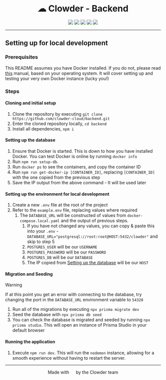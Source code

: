 <h1 align="center">☁ Clowder - Backend</h1>
<p align="center">
<img src="https://img.shields.io/badge/Express.js-%23404d59.svg?logo=express&logoColor=%2361DAFB">
<img src="https://img.shields.io/badge/TypeScript-3178C6?logo=typescript&logoColor=fff">
<img src="https://img.shields.io/badge/Postgres-%23316192.svg?logo=postgresql&logoColor=white">
<img src="https://img.shields.io/badge/Jira-0052CC?logo=jira&logoColor=fff">
<img src="https://img.shields.io/badge/GitHub_Actions-2088FF?logo=github-actions&logoColor=white">
</p>

---

## Setting up for local development

### Prerequisites

This README assumes you have Docker installed. If you do not, please read [this](https://docs.docker.com/engine/install/) manual, based on your operating system. It will cover setting up and testing your very own Docker instance (lucky you!)

### Steps

#### Cloning and initial setup

1. Clone the repository by executing `git clone https://github.com/clowder-cloud/backend.git`
2. Enter the cloned repository locally, `cd backend`
3. Install all dependencies, `npm i`

#### Setting up the database

1. Ensure that Docker is started. This is down to how you have installed Docker. You can test Docker is online by running `docker info`
2. Run `npm run setup-db`.
3. Run `docker ps` to see the containers, and copy the container ID
4. Run `npm run get-docker-ip [CONTAINER_ID]`, replacing `[CONTAINER_ID]` with the one copied from the previous step
5. Save the IP output from the above command - It will be used later

#### Setting up the environment for local development

1. Create a new `.env` file at the root of the project
2. Refer to the `example.env` file, replacing values where required
   1. The `DATABASE_URL` will be constructed of values from `docker-compose.local.yaml` and the output of previous steps.
      1. If you have not changed any values, you can copy & paste this into your `.env` - `DATABASE_URL="postgresql://root:root@HOST:5432/clowder"` and skip to step 5
      2. `POSTGRES_USER` will be our `USERNAME`
      3. `POSTGRES_PASSWORD` will be our `PASSWORD`
      4. `POSTGRES_DB` will be our `DATABASE`
      5. The IP copied from [Setting up the database](###-Setting-up-the-database) will be our `HOST`

#### Migration and Seeding

> [!WARNING]  
> If at this point you get an error with connecting to the database, try changing the port in the `DATABASE_URL` environment variable to `54320`

1. Run all of the migrations by executing `npx prisma migrate dev`
2. Seed the database with `npx prisma db seed`
3. You can check the database is migrated and seeded by running `npx prisma studio`. This will open an instance of Prisma Studio in your default browser

#### Running the application

1. Execute `npm run dev`. This will run the `nodemon` instance, allowing for a smooth experience without having to restart the server.

---

<p align="center">Made with <img height="14" src="https://emoji.lgbt/assets/svg/gay-heart.svg"/> by the Clowder team</p>

